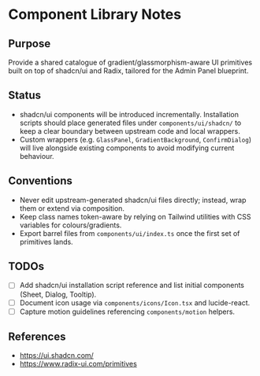# Component Library Notes

## Purpose

Provide a shared catalogue of gradient/glassmorphism-aware UI primitives built
on top of shadcn/ui and Radix, tailored for the Admin Panel blueprint.

## Status

- shadcn/ui components will be introduced incrementally. Installation scripts
  should place generated files under `components/ui/shadcn/` to keep a clear
  boundary between upstream code and local wrappers.
- Custom wrappers (e.g. `GlassPanel`, `GradientBackground`, `ConfirmDialog`)
  will live alongside existing components to avoid modifying current behaviour.

## Conventions

- Never edit upstream-generated shadcn/ui files directly; instead, wrap them or
  extend via composition.
- Keep class names token-aware by relying on Tailwind utilities with CSS
  variables for colours/gradients.
- Export barrel files from `components/ui/index.ts` once the first set of
  primitives lands.

## TODOs

- [ ] Add shadcn/ui installation script reference and list initial components
      (Sheet, Dialog, Tooltip).
- [ ] Document icon usage via `components/icons/Icon.tsx` and lucide-react.
- [ ] Capture motion guidelines referencing `components/motion` helpers.

## References

- https://ui.shadcn.com/
- https://www.radix-ui.com/primitives
